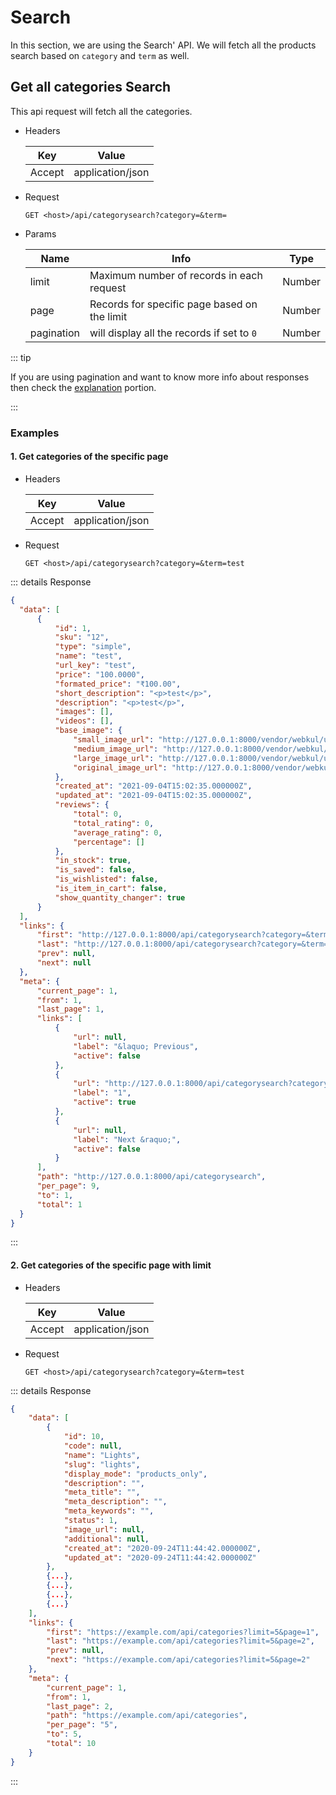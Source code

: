 # Search

In this section, we are using the Search' API. We will fetch all the products search based on `category` and `term` as well.

## Get all categories Search

This api request will fetch all the categories.

- Headers

  | Key           | Value            |
  | ------------- | ---------------- |
  | Accept        | application/json |

- Request

  `GET <host>/api/categorysearch?category=&term=`

- Params

  | Name          | Info                                         | Type   |
  | ------------- | -------------------------------------------- | ------ |
  | limit         | Maximum number of records in each request    | Number |
  | page          | Records for specific page based on the limit | Number |
  | pagination    | will display all the records if set to `0`   | Number |

::: tip

  If you are using pagination and want to know more info about responses then check the [explanation](./explanation) portion.

:::

### Examples

#### 1. Get categories of the specific page

- Headers

  | Key           | Value            |
  | ------------- | ---------------- |
  | Accept        | application/json |

- Request

  `GET <host>/api/categorysearch?category=&term=test`

  
::: details Response

  ~~~json
  {
    "data": [
        {
            "id": 1,
            "sku": "12",
            "type": "simple",
            "name": "test",
            "url_key": "test",
            "price": "100.0000",
            "formated_price": "₹100.00",
            "short_description": "<p>test</p>",
            "description": "<p>test</p>",
            "images": [],
            "videos": [],
            "base_image": {
                "small_image_url": "http://127.0.0.1:8000/vendor/webkul/ui/assets/images/product/small-product-placeholder.webp",
                "medium_image_url": "http://127.0.0.1:8000/vendor/webkul/ui/assets/images/product/meduim-product-placeholder.webp",
                "large_image_url": "http://127.0.0.1:8000/vendor/webkul/ui/assets/images/product/large-product-placeholder.webp",
                "original_image_url": "http://127.0.0.1:8000/vendor/webkul/ui/assets/images/product/large-product-placeholder.webp"
            },
            "created_at": "2021-09-04T15:02:35.000000Z",
            "updated_at": "2021-09-04T15:02:35.000000Z",
            "reviews": {
                "total": 0,
                "total_rating": 0,
                "average_rating": 0,
                "percentage": []
            },
            "in_stock": true,
            "is_saved": false,
            "is_wishlisted": false,
            "is_item_in_cart": false,
            "show_quantity_changer": true
        }
    ],
    "links": {
        "first": "http://127.0.0.1:8000/api/categorysearch?category=&term=test&page=1",
        "last": "http://127.0.0.1:8000/api/categorysearch?category=&term=test&page=1",
        "prev": null,
        "next": null
    },
    "meta": {
        "current_page": 1,
        "from": 1,
        "last_page": 1,
        "links": [
            {
                "url": null,
                "label": "&laquo; Previous",
                "active": false
            },
            {
                "url": "http://127.0.0.1:8000/api/categorysearch?category=&term=test&page=1",
                "label": "1",
                "active": true
            },
            {
                "url": null,
                "label": "Next &raquo;",
                "active": false
            }
        ],
        "path": "http://127.0.0.1:8000/api/categorysearch",
        "per_page": 9,
        "to": 1,
        "total": 1
    }
}
  ~~~

:::

#### 2. Get categories of the specific page with limit

- Headers

  | Key           | Value            |
  | ------------- | ---------------- |
  | Accept        | application/json |

- Request

  `GET <host>/api/categorysearch?category=&term=test`

::: details Response

  ~~~json
  {
      "data": [
          {
              "id": 10,
              "code": null,
              "name": "Lights",
              "slug": "lights",
              "display_mode": "products_only",
              "description": "",
              "meta_title": "",
              "meta_description": "",
              "meta_keywords": "",
              "status": 1,
              "image_url": null,
              "additional": null,
              "created_at": "2020-09-24T11:44:42.000000Z",
              "updated_at": "2020-09-24T11:44:42.000000Z"
          },
          {...},
          {...},
          {...},
          {...}
      ],
      "links": {
          "first": "https://example.com/api/categories?limit=5&page=1",
          "last": "https://example.com/api/categories?limit=5&page=2",
          "prev": null,
          "next": "https://example.com/api/categories?limit=5&page=2"
      },
      "meta": {
          "current_page": 1,
          "from": 1,
          "last_page": 2,
          "path": "https://example.com/api/categories",
          "per_page": "5",
          "to": 5,
          "total": 10
      }
  }
  ~~~

:::

